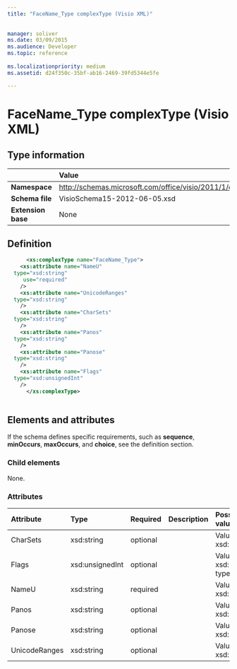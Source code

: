 ```yaml
---
title: "FaceName_Type complexType (Visio XML)"
 
 
manager: soliver
ms.date: 03/09/2015
ms.audience: Developer
ms.topic: reference
 
ms.localizationpriority: medium
ms.assetid: d24f350c-35bf-ab16-2469-39fd5344e5fe

---
```


# FaceName_Type complexType (Visio XML)

## Type information

||Value |
|:-----|:-----|
|**Namespace** <br/> |http://schemas.microsoft.com/office/visio/2011/1/core  <br/> |
|**Schema file** <br/> |VisioSchema15-2012-06-05.xsd  <br/> |
|**Extension base** <br/> |None  <br/> |
   
## Definition

```XML
      <xs:complexType name="FaceName_Type">
    <xs:attribute name="NameU"
  type="xsd:string"
     use="required"
    />
    <xs:attribute name="UnicodeRanges"
  type="xsd:string"
    />
    <xs:attribute name="CharSets"
  type="xsd:string"
    />
    <xs:attribute name="Panos"
  type="xsd:string"
    />
    <xs:attribute name="Panose"
  type="xsd:string"
    />
    <xs:attribute name="Flags"
  type="xsd:unsignedInt"
    />
      </xs:complexType>
      
```

## Elements and attributes

If the schema defines specific requirements, such as **sequence**, **minOccurs**, **maxOccurs**, and **choice**, see the definition section. 
  
### Child elements

None.
  
### Attributes

|**Attribute**|**Type**|**Required**|**Description**|**Possible values**|
|:-----|:-----|:-----|:-----|:-----|
|CharSets  <br/> |xsd:string  <br/> |optional  <br/> ||Values of the xsd:string type. |
|Flags  <br/> |xsd:unsignedInt  <br/> |optional  <br/> ||Values of the xsd:unsignedInt type. |
|NameU  <br/> |xsd:string  <br/> |required  <br/> ||Values of the xsd:string type. |
|Panos  <br/> |xsd:string  <br/> |optional  <br/> ||Values of the xsd:string type. |
|Panose  <br/> |xsd:string  <br/> |optional  <br/> ||Values of the xsd:string type. |
|UnicodeRanges  <br/> |xsd:string  <br/> |optional  <br/> ||Values of the xsd:string type. |
   

